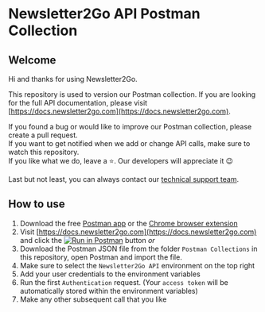 # Newsletter2Go API Postman Collection

## Welcome 

Hi and thanks for using Newsletter2Go.

This repository is used to version our Postman collection. If you are looking for the full API documentation, please visit [https://docs.newsletter2go.com](https://docs.newsletter2go.com).


If you found a bug or would like to improve our Postman collection, please create a pull request.  
If you want to get notified when we add or change API calls, make sure to watch this repository.  
If you like what we do, leave a ⭐. Our developers will appreciate it 😉

Last but not least, you can always contact our [technical support team](mailto:support@newsletter2go.com?subject=Newsletter2Go%20API%20Postman%20Collection).

## How to use

1. Download the free [Postman app](https://www.getpostman.com/apps) or the [Chrome browser extension](https://chrome.google.com/webstore/detail/postman/fhbjgbiflinjbdggehcddcbncdddomop)
1. Visit [https://docs.newsletter2go.com](https://docs.newsletter2go.com) and click the [![Run in Postman](https://run.pstmn.io/button.svg)](https://app.getpostman.com/run-collection/ff22ffca7dd70cc6231a) button _or_   
1. Download the Postman JSON file from the folder `Postman Collections` in this repository, open Postman and import the file.  
1. Make sure to select the `Newsletter2Go API` environment on the top right  
1. Add your user credentials to the environment variables
1. Run the first `Authentication` request. (Your `access token` will be automatically stored within the environment variables)
1. Make any other subsequent call that you like 
